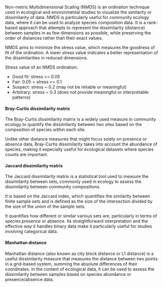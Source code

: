 Non-metric Multidimensional Scaling (NMDS) is an ordination technique used in ecological and environmental studies to visualize the similarity or dissimilarity of data. NMDS is particularly useful for community ecology data, where it can be used to analyze species composition data. It is a rank-based approach that attempts to represent the dissimilarity (distance) between samples in as few dimensions as possible, while preserving the order of distances rather than their exact values.

NMDS aims to minimize the stress value, which measures the goodness of fit of the ordination. A lower stress value indicates a better representation of the dissimilarities in reduced dimensions.

Stress value of an NMDS ordination:
* Good fit: stress <= 0.05
* Fair: 0.05 < stress <= 0.1
* Suspect: stress ~ 0.2 (may not be reliable or meaningful)
* Arbitrary: stress ~ 0.3 (does not provide meaningful or interpretable patterns)

#### Bray-Curtis dissimilarity matrix
The Bray-Curtis dissimilarity matrix is a widely used measure in community ecology to quantify the dissimilarity between two sites based on the composition of species within each site.

Unlike other distance measures that might focus solely on presence or absence data, Bray-Curtis dissimilarity takes into account the abundance of species, making it especially useful for ecological datasets where species counts are important.

#### Jaccard dissimilarity matrix
The Jaccard dissimilarity matrix is a statistical tool used to measure the dissimilarity between sets, commonly used in ecology to assess the dissimilarity between community compositions.

It is based on the Jaccard index, which quantifies the similarity between finite sample sets and is defined as the size of the intersection divided by the size of the union of the sample sets.

It quantifies how different or similar various sets are, particularly in terms of species presence or absence. Its straightforward interpretation and the effective way it handles binary data make it particularly useful for studies involving categorical data.

#### Manhattan distance
Manhattan distance (also known as city block distance or L1 distance) is a useful dissimilarity measure that measures the distance between two points in a grid-based system, summing the absolute differences of their coordinates. In the context of ecological data, it can be used to assess the dissimilarity between samples based on species abundance or presence/absence data.
